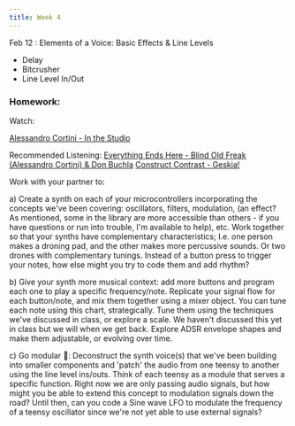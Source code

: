 ```yaml
---
title: Week 4
---
```


Feb 12
: Elements of a Voice: Basic Effects & Line Levels

- Delay
- Bitcrusher
- Line Level In/Out

### Homework:

Watch:

[Alessandro Cortini - In the Studio](https://www.youtube.com/watch?v=BUtnzGeXUaQ)

Recommended Listening:
[Everything Ends Here - Blind Old Freak (Alessandro Cortini) & Don Buchla](https://www.youtube.com/watch?v=J89IY3Ss2Mk)
[Construct Contrast - Geskia!](https://www.youtube.com/watch?v=2Dmd-Oi-UU0)

Work with your partner to: 

a) Create a synth on each of your microcontrollers incorporating the concepts we've been covering: oscillators, filters, modulation, (an effect? As mentioned, some in the library are more accessible than others - if you have questions or run into trouble, I'm available to help), etc. Work together so that your synths have complementary characteristics; I.e. one person makes a droning pad, and the other makes more percussive sounds. Or two drones with complementary tunings. Instead of a button press to trigger your notes, how else might you try to code them and add rhythm? 

b) Give your synth more musical context: add more buttons and program each one to play a specific frequency/note. Replicate your signal flow for each button/note, and mix them together using a mixer object. You can tune each note using this chart, strategically. Tune them using the techniques we've discussed in class, or explore a scale. We haven't discussed this yet in class but we will when we get back. Explore ADSR envelope shapes and make them adjustable, or evolving over time. 

c) Go modular 🤘: Deconstruct the synth voice(s) that we've been building into smaller components and 'patch' the audio from one teensy to another using the line level ins/outs. Think of each teensy as a module that serves a specific function. Right now we are only passing audio signals, but how might you be able to extend this concept to modulation signals down the road? Until then, can you code a Sine wave LFO to modulate the frequency of a teensy oscillator since we're not yet able to use external signals? 
